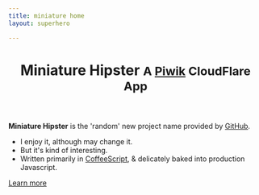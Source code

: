 ```yaml
---
title: miniature home
layout: superhero

---
```


<header>
<h1>Miniature Hipster
<small>
A <a href="https://www.cloudflare.com/apps/piwik_analytics">Piwik</a> CloudFlare App
</small>
</h1>
</header>

**Miniature Hipster** is the 'random' new project name provided by <a href="https://github.com/new">GitHub</a>.



+ I enjoy it, although may change it.
+ But it's kind of interesting.
+ Written primarily in [CoffeeScript](http://coffeescript.org/), &amp; delicately baked into production Javascript.

<p><a class="btn btn-primary btn-lg btn-xlg" href="/help/#installation">Learn more</a></p>


